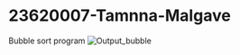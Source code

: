 # 23620007-Tamnna-Malgave
Bubble sort program
![Output_bubble](https://github.com/user-attachments/assets/1379a056-7ded-46b6-824e-5fb9b56d382b)
